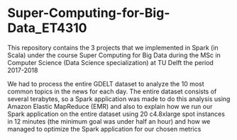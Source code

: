# Super-Computing-for-Big-Data_ET4310
This repository contains the 3 projects that we implemented in Spark (in Scala) under the course Super Computing for Big Data during the MSc in Computer Science (Data Science specialization) at TU Delft the period 2017-2018

We had to process the entire GDELT dataset to analyze the 10 most common topics in the news for each day. The entire dataset consists of several terabytes, so a Spark application was made to do this analysis using Amazon Elastic MapReduce (EMR) and also to explain how we run our Spark application on the entire dataset using 20 c4.8xlarge spot instances in 12 minutes (the minimum goal was under half an hour) and how we managed to optimize the Spark application for our chosen metrics
